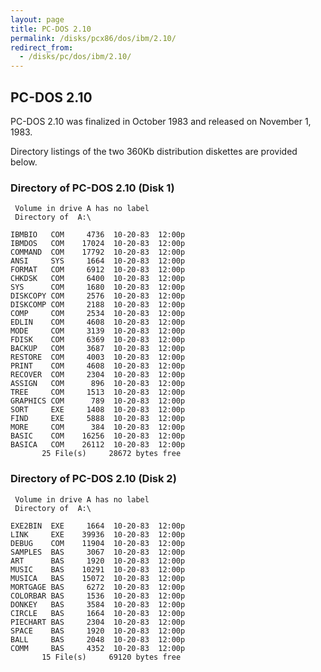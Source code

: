 ```yaml
---
layout: page
title: PC-DOS 2.10
permalink: /disks/pcx86/dos/ibm/2.10/
redirect_from:
  - /disks/pc/dos/ibm/2.10/
---
```


PC-DOS 2.10
---

PC-DOS 2.10 was finalized in October 1983 and released on November 1, 1983.

Directory listings of the two 360Kb distribution diskettes are provided below.

### Directory of PC-DOS 2.10 (Disk 1)

	 Volume in drive A has no label
	 Directory of  A:\
	
	IBMBIO   COM     4736  10-20-83  12:00p
	IBMDOS   COM    17024  10-20-83  12:00p
	COMMAND  COM    17792  10-20-83  12:00p
	ANSI     SYS     1664  10-20-83  12:00p
	FORMAT   COM     6912  10-20-83  12:00p
	CHKDSK   COM     6400  10-20-83  12:00p
	SYS      COM     1680  10-20-83  12:00p
	DISKCOPY COM     2576  10-20-83  12:00p
	DISKCOMP COM     2188  10-20-83  12:00p
	COMP     COM     2534  10-20-83  12:00p
	EDLIN    COM     4608  10-20-83  12:00p
	MODE     COM     3139  10-20-83  12:00p
	FDISK    COM     6369  10-20-83  12:00p
	BACKUP   COM     3687  10-20-83  12:00p
	RESTORE  COM     4003  10-20-83  12:00p
	PRINT    COM     4608  10-20-83  12:00p
	RECOVER  COM     2304  10-20-83  12:00p
	ASSIGN   COM      896  10-20-83  12:00p
	TREE     COM     1513  10-20-83  12:00p
	GRAPHICS COM      789  10-20-83  12:00p
	SORT     EXE     1408  10-20-83  12:00p
	FIND     EXE     5888  10-20-83  12:00p
	MORE     COM      384  10-20-83  12:00p
	BASIC    COM    16256  10-20-83  12:00p
	BASICA   COM    26112  10-20-83  12:00p
	       25 File(s)     28672 bytes free

### Directory of PC-DOS 2.10 (Disk 2)

	 Volume in drive A has no label
	 Directory of  A:\
	
	EXE2BIN  EXE     1664  10-20-83  12:00p
	LINK     EXE    39936  10-20-83  12:00p
	DEBUG    COM    11904  10-20-83  12:00p
	SAMPLES  BAS     3067  10-20-83  12:00p
	ART      BAS     1920  10-20-83  12:00p
	MUSIC    BAS    10291  10-20-83  12:00p
	MUSICA   BAS    15072  10-20-83  12:00p
	MORTGAGE BAS     6272  10-20-83  12:00p
	COLORBAR BAS     1536  10-20-83  12:00p
	DONKEY   BAS     3584  10-20-83  12:00p
	CIRCLE   BAS     1664  10-20-83  12:00p
	PIECHART BAS     2304  10-20-83  12:00p
	SPACE    BAS     1920  10-20-83  12:00p
	BALL     BAS     2048  10-20-83  12:00p
	COMM     BAS     4352  10-20-83  12:00p
	       15 File(s)     69120 bytes free
